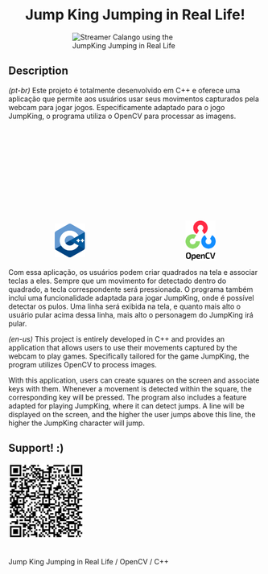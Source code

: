 <h1 style="text-align: center;">Jump King Jumping in Real Life!</h1>
<div style="display: flex; align-items: center; justify-content: center;">
    <img src="GitHubImages/Gameplay.gif" alt="Streamer Calango using the JumpKing Jumping in Real Life" width="250px">
</div>

## Description 

*(pt-br)*
Este projeto é totalmente desenvolvido em C++ e oferece uma aplicação que permite aos usuários usar seus movimentos capturados pela webcam para jogar jogos. Especificamente adaptado para o jogo JumpKing, o programa utiliza o OpenCV para processar as imagens.

<div style="display: flex; align-items: center; justify-content: center; margin: 15px; margin-top: 5vh;">
    <img src="GitHubImages/C++(logo).png" alt="C++ logo" width="60px" style="margin-right: 5vh;">
    <img src="GitHubImages/OpenCV(logo).png" alt="OpenCV logo" width="60px">
</div>

Com essa aplicação, os usuários podem criar quadrados na tela e associar teclas a eles. Sempre que um movimento for detectado dentro do quadrado, a tecla correspondente será pressionada. O programa também inclui uma funcionalidade adaptada para jogar JumpKing, onde é possível detectar os pulos. Uma linha será exibida na tela, e quanto mais alto o usuário pular acima dessa linha, mais alto o personagem do JumpKing irá pular.

*(en-us)*
This project is entirely developed in C++ and provides an application that allows users to use their movements captured by the webcam to play games. Specifically tailored for the game JumpKing, the program utilizes OpenCV to process images.

With this application, users can create squares on the screen and associate keys with them. Whenever a movement is detected within the square, the corresponding key will be pressed. The program also includes a feature adapted for playing JumpKing, where it can detect jumps. A line will be displayed on the screen, and the higher the user jumps above this line, the higher the JumpKing character will jump.

## Support! :) 
<img src="GitHubImages/pix.jpeg" alt="PIX QRcode" width="150px" style="margin-bottom: 20px;">

Jump King Jumping in Real Life / OpenCV / C++